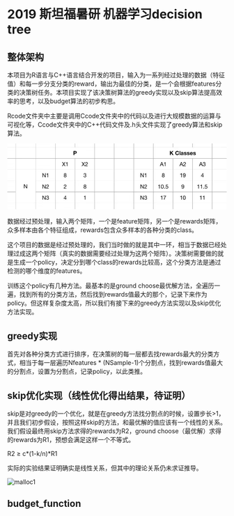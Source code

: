 # 2019 斯坦福暑研 机器学习decision tree

## 整体架构

本项目为R语言与C++语言结合开发的项目，输入为一系列经过处理的数据（特征值）和每一步分支分类的reward，输出为最佳的分类，是一个会根据features分类的决策树任务。本项目实现了该决策树算法的greedy实现以及skip算法提高效率的思考，以及budget算法的初步构思。

Rcode文件夹中主要是调用Ccode文件夹中的代码以及进行大规模数据的运算与可视化等，Ccode文件夹中的C++代码文件及.h头文件实现了greedy算法和skip算法。

![malloc1](./img/data.jpg)

数据经过预处理，输入两个矩阵，一个是feature矩阵，另一个是rewards矩阵，众多样本由各个特征组成，rewards包含众多样本的各种分类的class。

这个项目的数据是经过预处理的，我们当时做的就是其中一环，相当于数据已经处理过成这两个矩阵（真实的数据需要经过处理为这两个矩阵）。决策树需要做的就是生成一个policy，决定分到哪个class的rewards比较高，这个分类方法是通过检测的哪个维度的features。

训练这个policy有几种方法。最基本的是ground choose最优解方法，全遍历一遍，找到所有的分类方法，然后找到rewards值最大的那个，记录下来作为policy。但这样复杂度太高，所以我们有接下来的greedy方法实现以及skip优化方法实现。

## greedy实现

首先对各种分类方式进行排序，在决策树的每一层都去找rewards最大的分类方式，相当于每一层遍历Nfeatures * (NSample-1)个分割点，找到rewards值最大的分割点，设置为分割点，记录policy，以此类推。

## skip优化实现（线性优化得出结果，待证明）

skip是对greedy的一个优化，就是在greedy方法找分割点的时候，设置步长>1，并且我们初步假设，按照这样skip的方法，和最优解的值应该有一个线性的关系。我们假设最终用skip方法求得的rewards为R2，ground choose（最优解）求得的rewards为R1，预想会满足这样一个不等式。


R2 $\geq$ c*(1-k/n)*R1

实际的实验结果证明确实是线性关系，但其中的理论关系仍未求证推导。

![malloc1](./img/skip_result.jpg)

## budget_function

